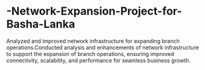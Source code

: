 # -Network-Expansion-Project-for-Basha-Lanka
Analyzed and improved network infrastructure for expanding branch operations.Conducted analysis and enhancements of network infrastructure to support the expansion of branch operations, ensuring improved connectivity, scalability, and performance for seamless business growth.
